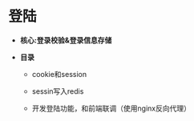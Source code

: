 # 登陆

- **核心:登录校验&登录信息存储**

- **目录**

  - cookie和session

  - sessin写入redis

  - 开发登陆功能，和前端联调（使用nginx反向代理）